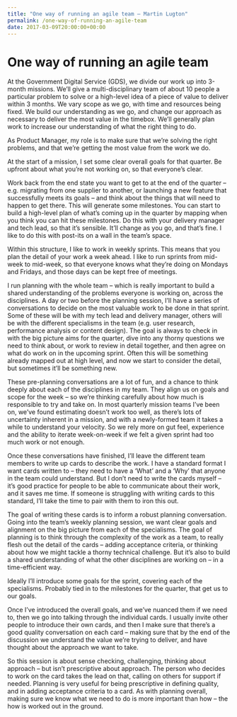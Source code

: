 ```yaml
---
title: "One way of running an agile team – Martin Lugton"
permalink: /one-way-of-running-an-agile-team
date: 2017-03-09T20:00:00+00:00
---
```


# One way of running an agile team

At the Government Digital Service (GDS), we divide our work up into 3-month missions. We’ll give a multi-disciplinary team of about 10 people a particular problem to solve or a high-level idea of a piece of value to deliver within 3 months. We vary scope as we go, with time and resources being fixed. We build our understanding as we go, and change our approach as necessary to deliver the most value in the timebox. We’ll generally plan work to increase our understanding of what the right thing to do.

As Product Manager, my role is to make sure that we’re solving the right problems, and that we’re getting the most value from the work we do.

At the start of a mission, I set some clear overall goals for that quarter. Be upfront about what you’re not working on, so that everyone’s clear.

Work back from the end state you want to get to at the end of the quarter – e.g. migrating from one supplier to another, or launching a new feature that successfully meets its goals – and think about the things that will need to happen to get there. This will generate some milestones. You can start to build a high-level plan of what’s coming up in the quarter by mapping when you think you can hit these milestones. Do this with your delivery manager and tech lead, so that it’s sensible. It’ll change as you go, and that’s fine. I like to do this with post-its on a wall in the team’s space.

Within this structure, I like to work in weekly sprints. This means that you plan the detail of your work a week ahead. I like to run sprints from mid-week to mid-week, so that everyone knows what they’re doing on Mondays and Fridays, and those days can be kept free of meetings.

I run planning with the whole team – which is really important to build a shared understanding of the problems everyone is working on, across the disciplines. A day or two before the planning session, I’ll have a series of conversations to decide on the most valuable work to be done in that sprint. Some of these will be with my tech lead and delivery manager, others will be with the different specialisms in the team (e.g. user research, performance analysis or content design). The goal is always to check in with the big picture aims for the quarter, dive into any thorny questions we need to think about, or work to review in detail together, and then agree on what do work on in the upcoming sprint. Often this will be something already mapped out at high level, and now we start to consider the detail, but sometimes it’ll be something new.

These pre-planning conversations are a lot of fun, and a chance to think deeply about each of the disciplines in my team. They align us on goals and scope for the week – so we’re thinking carefully about how much is responsible to try and take on. In most quarterly mission teams I’ve been on, we’ve found estimating doesn’t work too well, as there’s lots of uncertainty inherent in a mission, and with a newly-formed team it takes a while to understand your velocity. So we rely more on gut feel, experience and the ability to iterate week-on-week if we felt a given sprint had too much work or not enough.

Once these conversations have finished, I’ll leave the different team members to write up cards to describe the work. I have a standard format I want cards written to – they need to have a ‘What’ and a ‘Why’ that anyone in the team could understand. But I don’t need to write the cards myself – it’s good practice for people to be able to communicate about their work, and it saves me time. If someone is struggling with writing cards to this standard, I’ll take the time to pair with them to iron this out.

The goal of writing these cards is to inform a robust planning conversation. Going into the team’s weekly planning session, we want clear goals and alignment on the big picture from each of the specialisms. The goal of planning is to think through the complexity of the work as a team, to really flesh out the detail of the cards – adding acceptance criteria, or thinking about how we might tackle a thorny technical challenge. But it’s also to build a shared understanding of what the other disciplines are working on – in a time-efficient way.

Ideally I’ll introduce some goals for the sprint, covering each of the specialisms. Probably tied in to the milestones for the quarter, that get us to our goals.

Once I’ve introduced the overall goals, and we’ve nuanced them if we need to, then we go into talking through the individual cards. I usually invite other people to introduce their own cards, and then I make sure that there’s a good quality conversation on each card – making sure that by the end of the discussion we understand the value we’re trying to deliver, and have thought about the approach we want to take.

So this session is about sense checking, challenging, thinking about approach – but isn’t prescriptive about approach. The person who decides to work on the card takes the lead on that, calling on others for support if needed. Planning is very useful for being prescriptive in defining quality, and in adding acceptance criteria to a card. As with planning overall, making sure we know what we need to do is more important than how – the how is worked out in the ground.